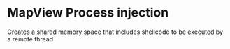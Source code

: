 # MapView Process injection

Creates a shared memory space that includes shellcode to be executed by a remote thread
